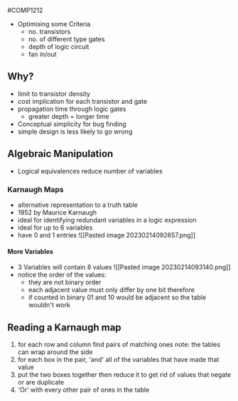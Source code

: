 #COMP1212
- Optimising some Criteria
	- no. transistors
	- no. of different type gates
	- depth of logic circuit
	- fan in/out

## Why?
- limit to transistor density
- cost implication for each transistor and gate
- propagation time through logic gates
	- greater depth = longer time
- Conceptual simplicity for bug finding
- simple design is less likely to go wrong

## Algebraic Manipulation
- Logical equivalences reduce number of variables
### Karnaugh Maps
- alternative representation to a truth table
- 1952 by Maurice Karnaugh
- ideal for identifying redundant variables in a logic expression
- ideal for up to 6 variables
- have 0 and 1 entries
![[Pasted image 20230214092657.png]]

#### More Variables
- 3 Variables will contain 8 values
![[Pasted image 20230214093140.png]]
- notice the order of the values:
	- they are not binary order 
	- each adjacent value must only differ by one bit therefore
	- if counted in binary 01 and 10 would be adjacent so the table wouldn't work
## Reading a Karnaugh map
1. for each row and column find pairs of matching ones
	note: the tables can wrap around the side
2. for each box in the pair, 'and' all of the variables that have made that value
3. put the two boxes together then reduce it to get rid of values that negate or are duplicate
4. 'Or' with every other pair of ones in the table 